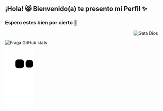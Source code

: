 ## ¡Hola! 😸 Bienvenido(a) te presento mí Perfil ✨
### Espero estes bien por cierto 🌸

<p align="right"><img title="Gata Dios" src="https://78.media.tumblr.com/10275a23919ec5643d8cec044cb76df4/tumblr_p3izpzoiyu1vkfsowo1_400.gif"></p>

![Fraga GitHub stats](https://github-readme-stats.vercel.app/api/?username=GataNina-Li&theme=synthwave)

![Snake animation](https://github.com/GataNina-Li/GataNina-Li/blob/output/github-contribution-grid-snake.svg)
